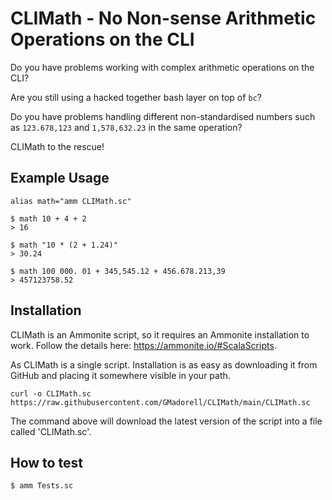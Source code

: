 
# CLIMath - No Non-sense Arithmetic Operations on the CLI

Do you have problems working with complex arithmetic operations on the CLI?

Are you still using a hacked together bash layer on top of `bc`?

Do you have problems handling different non-standardised numbers such as `123.678,123` and `1,578,632.23` in the same operation?

CLIMath to the rescue!

## Example Usage
```shell
alias math="amm CLIMath.sc"

$ math 10 + 4 + 2
> 16

$ math "10 * (2 + 1.24)"
> 30.24

$ math 100 000. 01 + 345,545.12 + 456.678.213,39
> 457123758.52
```

## Installation
CLIMath is an Ammonite script, so it requires an Ammonite installation to work. Follow the details here: https://ammonite.io/#ScalaScripts.

As CLIMath is a single script. Installation is as easy as downloading it from GitHub and placing it somewhere visible in your path.

```
curl -o CLIMath.sc https://raw.githubusercontent.com/GMadorell/CLIMath/main/CLIMath.sc
```

The command above will download the latest version of the script into a file called 'CLIMath.sc'.


## How to test
```
$ amm Tests.sc
```